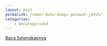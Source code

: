 ```yaml
---
layout: post
permalink: /nomor-buku-mimpi-pesawat-jatuh/
categories:
    - Uncategorized
---
```


[Baca Selengkapnya](/09)